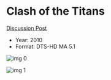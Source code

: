 # Clash of the Titans

[Discussion Post](https://www.avsforum.com/threads/bass-eq-for-filtered-movies.2995212/post-58302600)

* Year: 2010
* Format: DTS-HD MA 5.1

![img 0](https://i.imgur.com/dgFu3AD.jpg)

![img 1](https://i.imgur.com/oBEeJwZ.jpg)

